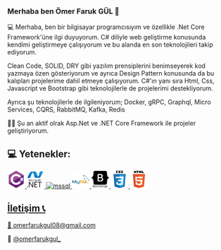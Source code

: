 ### Merhaba ben Ömer Faruk GÜL 👋

💻 Merhaba, ben bir bilgisayar programcısıyım ve özellikle .Net Core Framework'üne ilgi duyuyorum. C# diliyle web geliştirme konusunda kendimi geliştirmeye çalışıyorum ve bu alanda en son teknolojileri takip ediyorum.

Clean Code, SOLID, DRY gibi yazılım prensiplerini benimseyerek kod yazmaya özen gösteriyorum ve ayrıca Design Pattern konusunda da bu kalıpları projelerime dahil etmeye çalışıyorum. C#'ın yanı sıra Html, Css, Javascript ve Bootstrap gibi teknolojilerle de projelerimi destekliyorum.

Ayrıca şu teknolojilerle de ilgileniyorum; Docker, gRPC, Graphql, Micro Services, CQRS, RabbitMQ, Kafka, Redis

👨‍💻 Şu an aktif olrak Asp.Net ve .NET Core Framework ile projeler geliştiriyorum.

## 💻 Yetenekler:
<p align="left">
<a href="https://www.w3schools.com/cs/" target="_blank" rel="noreferrer"> <img src="https://raw.githubusercontent.com/devicons/devicon/master/icons/csharp/csharp-original.svg" alt="csharp" width="40" height="40"/> </a>
<a href="https://dotnet.microsoft.com/" target="_blank" rel="noreferrer"> <img src="https://raw.githubusercontent.com/devicons/devicon/master/icons/dot-net/dot-net-original-wordmark.svg" alt="dotnet" width="40" height="40"/> </a>
 </a> <a href="https://www.microsoft.com/en-us/sql-server" target="_blank" rel="noreferrer"> <img src="https://www.svgrepo.com/show/303229/microsoft-sql-server-logo.svg" alt="mssql" width="40" height="40"/> </a> <a href="https://www.mysql.com/" target="_blank" rel="noreferrer"> <img src="https://raw.githubusercontent.com/devicons/devicon/master/icons/mysql/mysql-original-wordmark.svg" alt="mysql" width="40" height="40"/> </a> 
<a href="https://getbootstrap.com" target="_blank" rel="noreferrer"> <img src="https://raw.githubusercontent.com/devicons/devicon/master/icons/bootstrap/bootstrap-plain-wordmark.svg" alt="bootstrap" width="40" height="40"/> </a> 
<a href="https://www.w3schools.com/css/" target="_blank" rel="noreferrer"> <img src="https://raw.githubusercontent.com/devicons/devicon/master/icons/css3/css3-original-wordmark.svg" alt="css3" width="40" height="40"/> </a>  
<a href="https://www.w3.org/html/" target="_blank" rel="noreferrer"> <img src="https://raw.githubusercontent.com/devicons/devicon/master/icons/html5/html5-original-wordmark.svg" alt="html5" width="40" height="40"/> </p>

## İletişim :telephone_receiver:

:e-mail: omerfarukgul08@gmail.com

:iphone: [@omerfarukgul_](https://www.instagram.com/omerfarukgul_/)
<!--
**omerfarukgull/omerfarukgull** is a ✨ _special_ ✨ repository because its `README.md` (this file) appears on your GitHub profile.

Here are some ideas to get you started:

- 🔭 I’m currently working on ...
- 🌱 I’m currently learning ...
- 👯 I’m looking to collaborate on ...
- 🤔 I’m looking for help with ...
- 💬 Ask me about ...
- 📫 How to reach me: ...
- 😄 Pronouns: ...
- ⚡ Fun fact: ...
-->
